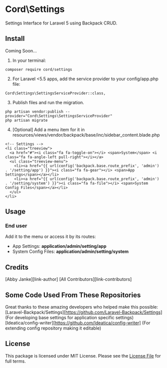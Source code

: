 # Cord\Settings

Settings Interface for Laravel 5 using Backpack CRUD.

## Install

Coming Soon...

1. In your terminal:
```
composer require cord/settings
```

2. For Laravel <5.5 apps, add the service provider to your config/app.php file:
```
Cord\Settings\SettingsServiceProvider::class,
```

3. Publish files and run the migration.
```
php artisan vendor:publish --provider="Cord\Settings\SettingsServiceProvider"
php artisan migrate
```

4. [Optional] Add a menu item for it in resources/views/vendor/backpack/base/inc/sidebar_content.blade.php
```
<!-- Settings -->
<li class="treeview">
  <a href="#"><i class="fa fa-toggle-on"></i> <span>System</span> <i class="fa fa-angle-left pull-right"></i></a>
  <ul class="treeview-menu">
    <li><a href="{{ url(config('backpack.base.route_prefix', 'admin') . '/setting/app') }}"><i class="fa fa-gear"></i> <span>App Settings</span></a></li>
    <li><a href="{{ url(config('backpack.base.route_prefix', 'admin') . '/setting/system') }}"><i class="fa fa-file"></i> <span>System Config Files</span></a></li>
  </ul>
</li>
```

## Usage

### End user
Add it to the menu or access it by its routes:
- App Settings: **application/admin/setting/app**
- System Config Files: **application/admin/setting/system**

## Credits
[Abby Janke][link-author]
[All Contributors][link-contributors]

## Some Code Used From These Repositories
Great thanks to these amazing developers who helped make this possible:
[Laravel-Backpack/Settings][https://github.com/Laravel-Backpack/Settings] (For developing base settings for application specific settings)
[Ideatica/config-writer][https://github.com/Ideatica/config-writer] (For extending config repository making it editable)

## License

This package is licensed under MIT License. Please see the [License File](LICENSE.md) for full terms.
